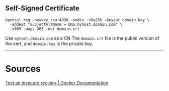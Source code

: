 ## Self-Signed Certificate

```shell
openssl req -newkey rsa:4096 -nodes -sha256 -keyout domain.key \
  -addext "subjectAltName = DNS:myhost.domain.com" \
  -x509 -days 365 -out domain.crt
```
Use `myhost.domain.com` as a CN
The `domain.crt` file is the public version of the cert, and `domain.key` is the private key.




----
# Sources
[Test an insecure registry | Docker Documentation](https://docs.docker.com/registry/insecure/)